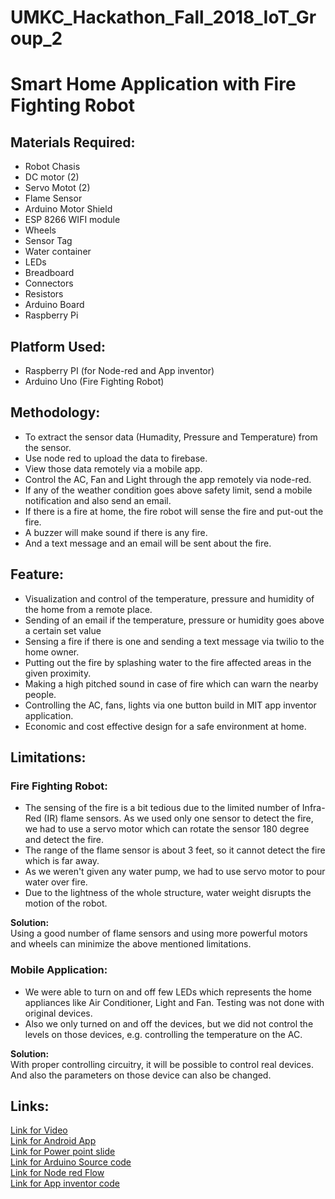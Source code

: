 # UMKC_Hackathon_Fall_2018_IoT_Group_2

# Smart Home Application with Fire Fighting Robot  
## Materials Required:  
* Robot Chasis  
* DC motor (2)  
* Servo Motot (2)  
* Flame Sensor  
* Arduino Motor Shield  
* ESP 8266 WIFI module  
* Wheels  
* Sensor Tag
* Water container 
* LEDs
* Breadboard   
* Connectors  
* Resistors  
* Arduino Board   
* Raspberry Pi  

## Platform Used:  
* Raspberry PI (for Node-red and App inventor)
* Arduino Uno (Fire Fighting Robot)

## Methodology:  
* To extract the sensor data (Humadity, Pressure and Temperature) from the sensor.
* Use node red to upload the data to firebase.
* View those data remotely via a mobile app.  
* Control the AC, Fan and Light through the app remotely via node-red.  
* If any of the weather condition goes above safety limit, send a mobile notification and also send an email.  
* If there is a fire at home, the fire robot will sense the fire and put-out the fire.  
* A buzzer will make sound if there is any fire.  
* And a text message and an email will be sent about the fire.  

## Feature:  
* Visualization and control of the temperature, pressure and humidity of the home from a remote place.
* Sending of an email if the temperature, pressure or humidity goes above a certain set value
* Sensing a fire if there is one and sending a text message via twilio to the home owner.
* Putting out the fire by splashing water to the fire affected areas in the given proximity.
* Making a high pitched sound in case of fire which can warn the nearby people.  
* Controlling the AC, fans, lights via one button build in MIT app inventor application.
* Economic and cost effective design for a safe environment at home.


## Limitations:
### **Fire Fighting Robot:**
* The sensing of the fire is a bit tedious due to the limited number of Infra-Red (IR) flame sensors. As we used only one sensor to detect the fire, we had to use a servo motor which can rotate the sensor 180 degree and detect the fire.  
* The range of the flame sensor is about 3 feet, so it cannot detect the fire which is far away.  
* As we weren't given any water pump, we had to use servo motor to pour water over fire.  
* Due to the lightness of the whole structure, water weight disrupts the motion of the robot. 

**Solution:**  
Using a good number of flame sensors and using more powerful motors and wheels can minimize the above mentioned limitations.  
### **Mobile Application:**  
* We were able to turn on and off few LEDs which represents the home appliances like Air Conditioner, Light and Fan. Testing was not done with original devices.  
* Also we only turned on and off the devices, but we did not control the levels on those devices, e.g. controlling the temperature on the AC.  

**Solution:**  
With proper controlling circuitry, it will be possible to control real devices. And also the parameters on those device can also be changed.


## Links:    
[Link for Video]()  
[Link for Android App](https://github.com/Sandhie177/UMKC_Hackathon_Fall_2018_IoT_Group_2/blob/master/apk/IoTUMKCHackaroo.apk)    
[Link for Power point slide]()  
[Link for Arduino Source code](https://github.com/Sandhie177/UMKC_Hackathon_Fall_2018_IoT_Group_2/blob/master/Documentation/Codes/Arduino/Arduino_code_fire_fighting_robot.ino)  
[Link for Node red Flow](https://github.com/Sandhie177/UMKC_Hackathon_Fall_2018_IoT_Group_2/blob/master/Documentation/Codes/Node%20red/Node_red_flow.txt)   
[Link for App inventor code](https://github.com/Sandhie177/UMKC_Hackathon_Fall_2018_IoT_Group_2/blob/master/Documentation/Codes/App_inventor_weather/IoTUMKCHackaroo_App_code.aia)  

